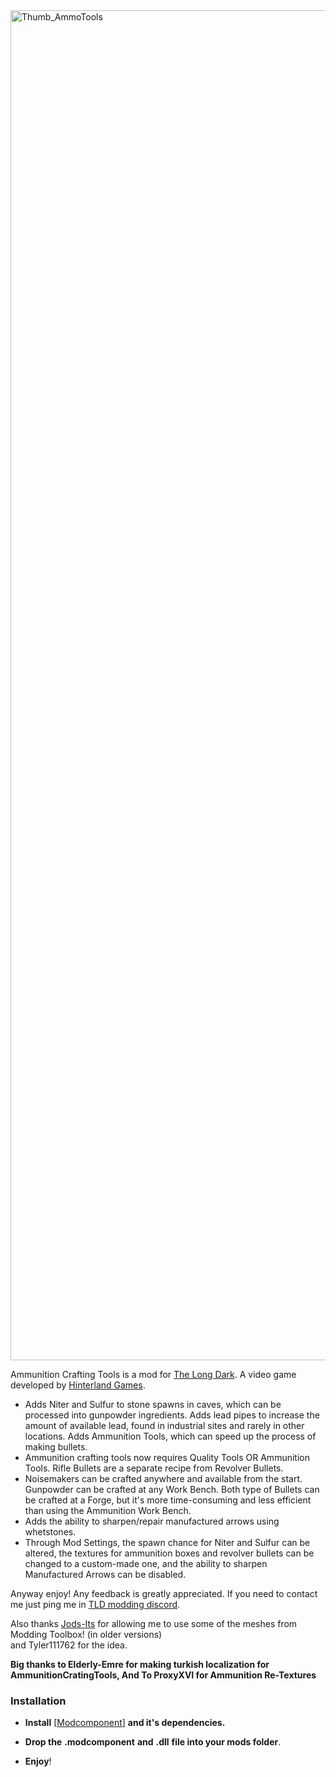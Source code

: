 <img width="3840" height="2160" alt="Thumb_AmmoTools" src="https://github.com/user-attachments/assets/43463082-899f-4ca9-9870-135fb6daea96" />

Ammunition Crafting Tools is a mod for [The Long Dark](https://www.thelongdark.com). 
A video game developed by [Hinterland Games](https://hinterlandgames.com/).


- Adds Niter and Sulfur to stone spawns in caves, which can be processed into gunpowder ingredients. Adds lead pipes to increase the amount of available lead, found in industrial sites and rarely in other locations. Adds Ammunition Tools, which can speed up the process of making bullets.
- Ammunition crafting tools now requires Quality Tools OR Ammunition Tools. Rifle Bullets are a separate recipe from Revolver Bullets.
- Noisemakers can be crafted anywhere and available from the start. Gunpowder can be crafted at any Work Bench. Both type of Bullets can be crafted at a Forge, but it's more time-consuming and less efficient than using the Ammunition Work Bench.
- Adds the ability to sharpen/repair manufactured arrows using whetstones.
- Through Mod Settings, the spawn chance for Niter and Sulfur can be altered, the textures for ammunition boxes and revolver bullets can be changed to a custom-made one, and the ability to sharpen Manufactured Arrows can be disabled.

Anyway enjoy! Any feedback is greatly appreciated.
If you need to contact me just ping me in [TLD modding discord](https://discord.com/invite/nb2jQez).

Also thanks [Jods-Its](https://github.com/Jods-Its) for allowing me to use some of the meshes from Modding Toolbox! (in older versions)                                                                                                                          
and Tyler111762 for the idea.

**Big thanks to Elderly-Emre for making turkish localization for AmmunitionCratingTools, 
  And To ProxyXVI for Ammunition Re-Textures**

### Installation

- **Install** [[Modcomponent](https://github.com/dommrogers/ModComponent/releases/tag/6.3.1)] **and it's dependencies.**

- **Drop the** **.modcomponent** **and** **.dll** **file into your mods folder**.
- **Enjoy**!
